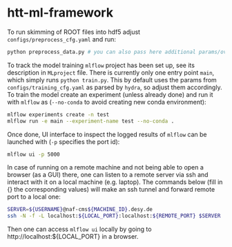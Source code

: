 # htt-ml-framework

To run skimming of ROOT files into hdf5 adjust `configs/preprocess_cfg.yaml` and run:
```bash
python preprocess_data.py # you can also pass here additional params/override existing ones, see hydra docs for details
```

To track the model training `mlflow` project has been set up, see its description in `MLproject` file. There is currently only one entry point `main`, which simply runs `python train.py`. This by default uses the params from `configs/training_cfg.yaml` as parsed by `hydra`, so adjust them accordingly.  To train the model create an experiment (unless already done) and run it with `mlflow` as (`--no-conda` to avoid creating new conda environment):
```bash
mlflow experiments create -n test
mlflow run -e main --experiment-name test --no-conda .
```

Once done, UI interface to inspect the logged results of `mlflow` can be launched with (`-p` specifies the port id): 
```bash
mlflow ui -p 5000
```

In case of running on a remote machine and not being able to open a browser (as a GUI) there, one can listen to a remote server via ssh and interact with it on a local machine (e.g. laptop). The commands below (fill in {} the corresponding values) will make an ssh tunnel and forward remote port to a local one:
```bash
SERVER=${USERNAME}@naf-cms${MACHINE_ID}.desy.de
ssh -N -f -L localhost:${LOCAL_PORT}:localhost:${REMOTE_PORT} $SERVER 
```

Then one can access `mlflow ui` locally by going to http://localhost:${LOCAL_PORT} in a browser.
